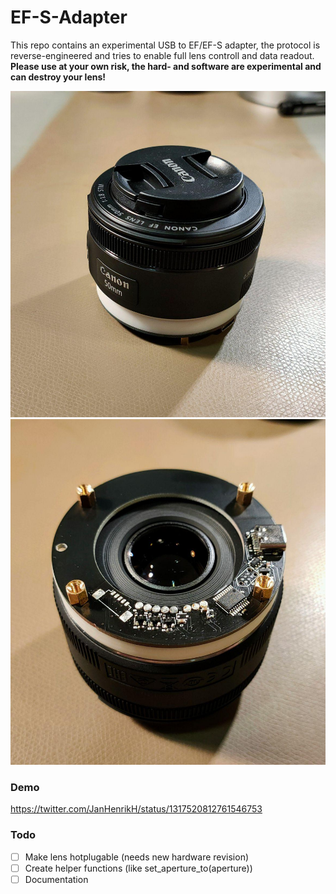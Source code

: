 # EF-S-Adapter

This repo contains an experimental USB to EF/EF-S adapter, the protocol is reverse-engineered and tries to enable full lens controll and data readout. **Please use at your own risk, the hard- and software are experimental and can destroy your lens!**


![](/images/1.jpg)
![](/images/2.jpg)


### Demo

https://twitter.com/JanHenrikH/status/1317520812761546753


### Todo

 - [ ] Make lens hotplugable (needs new hardware revision)
 - [ ] Create helper functions (like set_aperture_to(aperture))
 - [ ] Documentation
